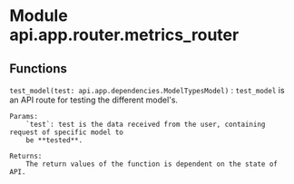 Module api.app.router.metrics_router
====================================

Functions
---------

    
`test_model(test: api.app.dependencies.ModelTypesModel)`
:   `test_model` is an API route for testing the different model's.
    
    Params:
        `test`: test is the data received from the user, containing request of specific model to
        be **tested**.
    
    Returns:
        The return values of the function is dependent on the state of API.
